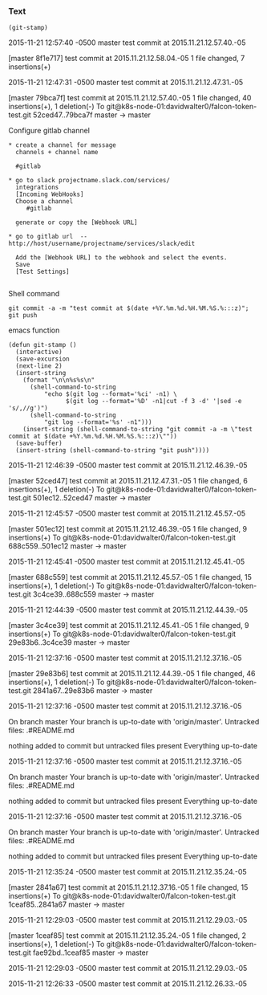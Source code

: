 ### Text
```
(git-stamp)
```


2015-11-21 12:57:40 -0500 master
test commit at 2015.11.21.12.57.40.-05

[master 8f1e717] test commit at 2015.11.21.12.58.04.-05
 1 file changed, 7 insertions(+)


2015-11-21 12:47:31 -0500 master
test commit at 2015.11.21.12.47.31.-05

[master 79bca7f] test commit at 2015.11.21.12.57.40.-05
 1 file changed, 40 insertions(+), 1 deletion(-)
To git@k8s-node-01:davidwalter0/falcon-token-test.git
   52ced47..79bca7f  master -> master



Configure gitlab channel
```
* create a channel for message
  channels + channel name

  #gitlab

* go to slack projectname.slack.com/services/
  integrations
  [Incoming WebHooks]
  Choose a channel
     #gitlab 

  generate or copy the [Webhook URL]

* go to gitlab url  -- http://host/username/projectname/services/slack/edit

  Add the [Webhook URL] to the webhook and select the events.
  Save
  [Test Settings]


```


Shell command
```
git commit -a -m "test commit at $(date +%Y.%m.%d.%H.%M.%S.%:::z)"; git push
```
emacs function
```
(defun git-stamp ()
  (interactive)
  (save-excursion
  (next-line 2)
  (insert-string 
    (format "\n\n%s%s\n"
      (shell-command-to-string
          "echo $(git log --format='%ci' -n1) \
                $(git log --format='%D' -n1|cut -f 3 -d' '|sed -e 's/,//g')")
      (shell-command-to-string
          "git log --format='%s' -n1")))
    (insert-string (shell-command-to-string "git commit -a -m \"test commit at $(date +%Y.%m.%d.%H.%M.%S.%:::z)\""))
  (save-buffer)
  (insert-string (shell-command-to-string "git push"))))

```


2015-11-21 12:46:39 -0500 master
test commit at 2015.11.21.12.46.39.-05

[master 52ced47] test commit at 2015.11.21.12.47.31.-05
 1 file changed, 6 insertions(+), 1 deletion(-)
To git@k8s-node-01:davidwalter0/falcon-token-test.git
   501ec12..52ced47  master -> master


2015-11-21 12:45:57 -0500 master
test commit at 2015.11.21.12.45.57.-05

[master 501ec12] test commit at 2015.11.21.12.46.39.-05
 1 file changed, 9 insertions(+)
To git@k8s-node-01:davidwalter0/falcon-token-test.git
   688c559..501ec12  master -> master


2015-11-21 12:45:41 -0500 master
test commit at 2015.11.21.12.45.41.-05

[master 688c559] test commit at 2015.11.21.12.45.57.-05
 1 file changed, 15 insertions(+), 1 deletion(-)
To git@k8s-node-01:davidwalter0/falcon-token-test.git
   3c4ce39..688c559  master -> master


2015-11-21 12:44:39 -0500 master
test commit at 2015.11.21.12.44.39.-05

[master 3c4ce39] test commit at 2015.11.21.12.45.41.-05
 1 file changed, 9 insertions(+)
To git@k8s-node-01:davidwalter0/falcon-token-test.git
   29e83b6..3c4ce39  master -> master


2015-11-21 12:37:16 -0500 master
test commit at 2015.11.21.12.37.16.-05

[master 29e83b6] test commit at 2015.11.21.12.44.39.-05
 1 file changed, 46 insertions(+), 1 deletion(-)
To git@k8s-node-01:davidwalter0/falcon-token-test.git
   2841a67..29e83b6  master -> master


2015-11-21 12:37:16 -0500 master
test commit at 2015.11.21.12.37.16.-05

On branch master
Your branch is up-to-date with 'origin/master'.
Untracked files:
	.#README.md

nothing added to commit but untracked files present
Everything up-to-date


2015-11-21 12:37:16 -0500 master
test commit at 2015.11.21.12.37.16.-05

On branch master
Your branch is up-to-date with 'origin/master'.
Untracked files:
	.#README.md

nothing added to commit but untracked files present
Everything up-to-date


2015-11-21 12:37:16 -0500 master
test commit at 2015.11.21.12.37.16.-05

On branch master
Your branch is up-to-date with 'origin/master'.
Untracked files:
	.#README.md

nothing added to commit but untracked files present
Everything up-to-date


2015-11-21 12:35:24 -0500 master
test commit at 2015.11.21.12.35.24.-05

[master 2841a67] test commit at 2015.11.21.12.37.16.-05
 1 file changed, 15 insertions(+)
To git@k8s-node-01:davidwalter0/falcon-token-test.git
   1ceaf85..2841a67  master -> master


2015-11-21 12:29:03 -0500 master
test commit at 2015.11.21.12.29.03.-05

[master 1ceaf85] test commit at 2015.11.21.12.35.24.-05
 1 file changed, 2 insertions(+), 1 deletion(-)
To git@k8s-node-01:davidwalter0/falcon-token-test.git
   fae92bd..1ceaf85  master -> master


2015-11-21 12:29:03 -0500 master
test commit at 2015.11.21.12.29.03.-05



2015-11-21 12:26:33 -0500 master
test commit at 2015.11.21.12.26.33.-05

